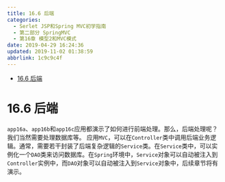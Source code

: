 ```yaml
---
title: 16.6 后端
categories: 
  - Serlet JSP和Spring MVC初学指南
  - 第二部分 SpringMVC
  - 第16章 模型2和MVC模式
date: 2019-04-29 16:24:36
updated: 2019-11-02 01:38:59
abbrlink: 1c9c9c4f
---
```

- [16.6 后端](/ReadingNotes/1c9c9c4f/#16-6-后端)

<!--more-->
<script src="https://cdn.bootcss.com/jquery/3.4.0/jquery.slim.min.js"></script>
<script>$(document).ready(function () {$(".post-body > ul:nth-child(1)").hide();});</script>

<!--end-->
# 16.6 后端 #
`app16a`、`app16b`和`app16c`应用都演示了如何进行前端处理。那么，后端处理呢？我们当然需要处理数据库等。
应用`MVC`，可以在`Controller`类中调用后端业务逻辑。通常，需要若干封装了后端复杂逻辑的`Service`类。在`Service`类中，可以实例化一个`DAO`类来访问数据库。在`Spring`环境中，`Service`对象可以自动被注入到`Controller`实例中，而`DAO`对象可以自动被注入到`Service`对象中，后续章节将有演示。

